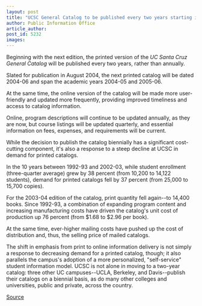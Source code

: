 ```yaml
---
layout: post
title: "UCSC General Catalog to be published every two years starting in 2004"
author: Public Information Office
article_author: 
post_id: 5232
images:
---
```


<p>
  Beginning with the next edition, the printed version of the <i>UC Santa Cruz General Catalog</i> will be published every two years, rather than annually.
</p>
<p>
  Slated for publication in August 2004, the next printed catalog will be dated 2004-06 and span the academic years 2004-05 and 2005-06.<br>
</p>
<p>
  At the same time, the online version of the catalog will be made more user-friendly and updated more frequently, providing improved timeliness and access to catalog information.
</p>
<p>
  Online, program descriptions will continue to be updated annually, as they are now, but course listings will be updated quarterly, and essential information on fees, expenses, and requirements will be current.<br>
</p>
<p>
  While the decision to publish the catalog biennially has a significant cost-cutting component, it's also a response to a steep decline at UCSC in demand for printed catalogs.
</p>
<p>
  In the 10 years between 1992-93 and 2002-03, while student enrollment (three-quarter average) grew by 38 percent (from 10,200 to 14,122 students), demand for printed catalogs fell by 37 percent (from 25,000 to 15,700 copies).
</p>
<p>
  For the 2003-04 edition of the catalog, print quantity fell again--to 14,400 books. Since 1992-93, a combination of expanding program content and increasing manufacturing costs have driven the catalog's unit cost of production up 76 percent (from $1.68 to $2.96 per book).
</p>
<p>
  At the same time, ever-higher mailing costs have pushed up the cost of distribution and, thus, the selling price of mailed catalogs.<br>
</p>
<p>
  The shift in emphasis from print to online information delivery is not simply a response to decreasing demand for a printed catalog, though; it also parallels the campus's adoption of a more personalized, "self-service" student information model. UCSC is not alone in moving to a two-year catalog: three other UC campuses--UCLA, Berkeley, and Davis--publish their catalogs on a biennial basis, as do many other colleges and universities, public and private, across the country.<br>
</p>
<p><a href="http://www1.ucsc.edu/currents/03-04/12-08/catalog.html" title="Permalink to catalog">Source</a></p>
